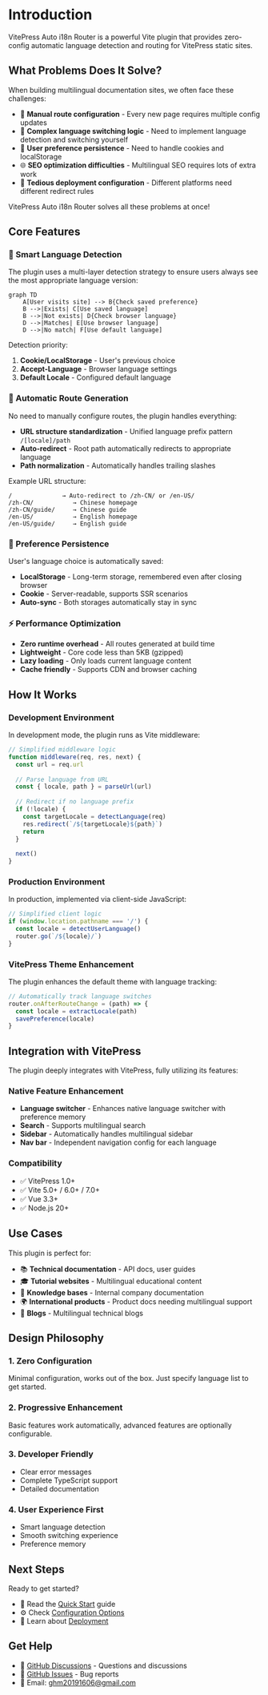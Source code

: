 # Introduction

VitePress Auto i18n Router is a powerful Vite plugin that provides zero-config automatic language detection and routing for VitePress static sites.

## What Problems Does It Solve?

When building multilingual documentation sites, we often face these challenges:

- 📝 **Manual route configuration** - Every new page requires multiple config updates
- 🔄 **Complex language switching logic** - Need to implement language detection and switching yourself
- 💾 **User preference persistence** - Need to handle cookies and localStorage
- 🌐 **SEO optimization difficulties** - Multilingual SEO requires lots of extra work
- 🚀 **Tedious deployment configuration** - Different platforms need different redirect rules

VitePress Auto i18n Router solves all these problems at once!

## Core Features

### 🎯 Smart Language Detection

The plugin uses a multi-layer detection strategy to ensure users always see the most appropriate language version:

```mermaid
graph TD
    A[User visits site] --> B{Check saved preference}
    B -->|Exists| C[Use saved language]
    B -->|Not exists| D{Check browser language}
    D -->|Matches| E[Use browser language]
    D -->|No match| F[Use default language]
```

Detection priority:
1. **Cookie/LocalStorage** - User's previous choice
2. **Accept-Language** - Browser language settings
3. **Default Locale** - Configured default language

### 🔄 Automatic Route Generation

No need to manually configure routes, the plugin handles everything:

- **URL structure standardization** - Unified language prefix pattern `/[locale]/path`
- **Auto-redirect** - Root path automatically redirects to appropriate language
- **Path normalization** - Automatically handles trailing slashes

Example URL structure:
```
/              → Auto-redirect to /zh-CN/ or /en-US/
/zh-CN/           → Chinese homepage
/zh-CN/guide/     → Chinese guide
/en-US/           → English homepage
/en-US/guide/     → English guide
```

### 💾 Preference Persistence

User's language choice is automatically saved:

- **LocalStorage** - Long-term storage, remembered even after closing browser
- **Cookie** - Server-readable, supports SSR scenarios
- **Auto-sync** - Both storages automatically stay in sync

### ⚡ Performance Optimization

- **Zero runtime overhead** - All routes generated at build time
- **Lightweight** - Core code less than 5KB (gzipped)
- **Lazy loading** - Only loads current language content
- **Cache friendly** - Supports CDN and browser caching

## How It Works

### Development Environment

In development mode, the plugin runs as Vite middleware:

```typescript
// Simplified middleware logic
function middleware(req, res, next) {
  const url = req.url
  
  // Parse language from URL
  const { locale, path } = parseUrl(url)
  
  // Redirect if no language prefix
  if (!locale) {
    const targetLocale = detectLanguage(req)
    res.redirect(`/${targetLocale}${path}`)
    return
  }
  
  next()
}
```

### Production Environment

In production, implemented via client-side JavaScript:

```typescript
// Simplified client logic
if (window.location.pathname === '/') {
  const locale = detectUserLanguage()
  router.go(`/${locale}/`)
}
```

### VitePress Theme Enhancement

The plugin enhances the default theme with language tracking:

```typescript
// Automatically track language switches
router.onAfterRouteChange = (path) => {
  const locale = extractLocale(path)
  savePreference(locale)
}
```

## Integration with VitePress

The plugin deeply integrates with VitePress, fully utilizing its features:

### Native Feature Enhancement

- **Language switcher** - Enhances native language switcher with preference memory
- **Search** - Supports multilingual search
- **Sidebar** - Automatically handles multilingual sidebar
- **Nav bar** - Independent navigation config for each language

### Compatibility

- ✅ VitePress 1.0+
- ✅ Vite 5.0+ / 6.0+ / 7.0+
- ✅ Vue 3.3+
- ✅ Node.js 20+

## Use Cases

This plugin is perfect for:

- 📚 **Technical documentation** - API docs, user guides
- 🎓 **Tutorial websites** - Multilingual educational content
- 📖 **Knowledge bases** - Internal company documentation
- 🌍 **International products** - Product docs needing multilingual support
- 📝 **Blogs** - Multilingual technical blogs

## Design Philosophy

### 1. Zero Configuration

Minimal configuration, works out of the box. Just specify language list to get started.

### 2. Progressive Enhancement

Basic features work automatically, advanced features are optionally configurable.

### 3. Developer Friendly

- Clear error messages
- Complete TypeScript support
- Detailed documentation

### 4. User Experience First

- Smart language detection
- Smooth switching experience
- Preference memory

## Next Steps

Ready to get started?

- 📖 Read the [Quick Start](./getting-started) guide
- ⚙️ Check [Configuration Options](./configuration)
- 🚀 Learn about [Deployment](./deployment)

## Get Help

- 💬 [GitHub Discussions](https://github.com/xbghc/vue-auto-i18n-router/discussions) - Questions and discussions
- 🐛 [GitHub Issues](https://github.com/xbghc/vue-auto-i18n-router/issues) - Bug reports
- 📧 Email: ghm20191606@gmail.com